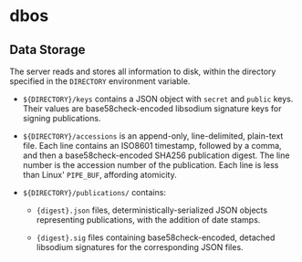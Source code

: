 # dbos

## Data Storage

The server reads and stores all information to disk, within the directory specified in the `DIRECTORY` environment variable.

- `${DIRECTORY}/keys` contains a JSON object with `secret` and `public` keys.  Their values are base58check-encoded libsodium signature keys for signing publications.

- `${DIRECTORY}/accessions` is an append-only, line-delimited, plain-text file.  Each line contains an ISO8601 timestamp, followed by a comma, and then a base58check-encoded SHA256 publication digest.  The line number is the accession number of the publication.  Each line is less than Linux' `PIPE_BUF`, affording atomicity.

- `${DIRECTORY}/publications/` contains:

  - `{digest}.json` files, deterministically-serialized JSON objects representing publications, with the addition of date stamps.

  - `{digest}.sig` files containing base58check-encoded, detached libsodium signatures for the corresponding JSON files.
